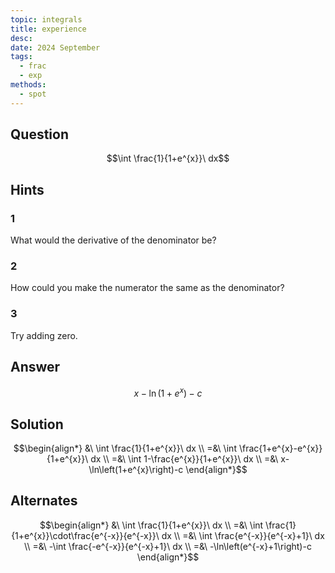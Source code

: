 ```yaml
---
topic: integrals
title: experience
desc: 
date: 2024 September
tags:
  - frac
  - exp
methods:
  - spot
---
```



## Question
```math
\int \frac{1}{1+e^{x}}\ dx
```


## Hints

### 1
What would the derivative of the denominator be?

### 2
How could you make the numerator the same as the denominator?

### 3
Try adding zero.


## Answer
```math
x-\ln\left(1+e^{x}\right)-c
```


## Solution

```math
\begin{align*}
  &\ \int \frac{1}{1+e^{x}}\ dx
  \\ =&\ \int \frac{1+e^{x}-e^{x}}{1+e^{x}}\ dx
  \\ =&\ \int 1-\frac{e^{x}}{1+e^{x}}\ dx
  \\ =&\ x-\ln\left(1+e^{x}\right)-c
\end{align*}
```


## Alternates

```math
\begin{align*}
  &\ \int \frac{1}{1+e^{x}}\ dx
  \\ =&\ \int \frac{1}{1+e^{x}}\cdot\frac{e^{-x}}{e^{-x}}\ dx
  \\ =&\ \int \frac{e^{-x}}{e^{-x}+1}\ dx
  \\ =&\ -\int \frac{-e^{-x}}{e^{-x}+1}\ dx
  \\ =&\ -\ln\left(e^{-x}+1\right)-c
\end{align*}
```
